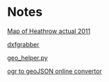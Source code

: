 Notes
=====

[Map of Heathrow actual 2011](https://www.gov.uk/government/uploads/system/uploads/attachment_data/file/3945/heathrow-2011-actual-web.pdf)

[dxfgrabber](http://dxfgrabber.readthedocs.org/en/latest/)

[geo_helper.py](http://gagravarr.org/code/geo_helper.py)

[ogr to geoJSON online convertor](http://ogre.adc4gis.com/convert)

